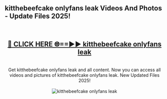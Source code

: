<h2>kitthebeefcake onlyfans leak Videos And Photos - Update Files 2025!</h2>
<br>
<div align="center">
<h2><a href="https://top-ai-tools.click/QrbHav" rel="nofollow">🔴 CLICK HERE 🌐==►► kitthebeefcake onlyfans leak</a></h2>
<br>
Get kitthebeefcake onlyfans leak and all content. Now you can access all videos and pictures of kitthebeefcake onlyfans leak. New Updated Files 2025!
<br>
<br>
<a href="https://top-ai-tools.click/QrbHav" rel="nofollow" data-target="animated-image.originalLink"><img src="https://i.ibb.co.com/WyWwxjT/player-gif2.gif" alt="kitthebeefcake onlyfans leak" style="max-width: 100%; display: inline-block;" data-target="animated-image.originalImage"></a>
</div>
<br>